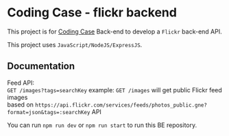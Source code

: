 # Coding Case - flickr backend

This project is for [Coding Case](https://github.com/miyagami-com/coding-cases/blob/main/Full-Stack.md) Back-end to develop a `Flickr` back-end API.

This project uses `JavaScript/NodeJS/ExpressJS`.

## Documentation

Feed API:<br/>
`GET /images?tags=searchKey`
example: `GET /images` will get public Flickr feed images<br/>
based on `https://api.flickr.com/services/feeds/photos_public.gne?format=json&tags=:searchKey` API

You can run `npm run dev` or `npm run start` to run this BE repository.